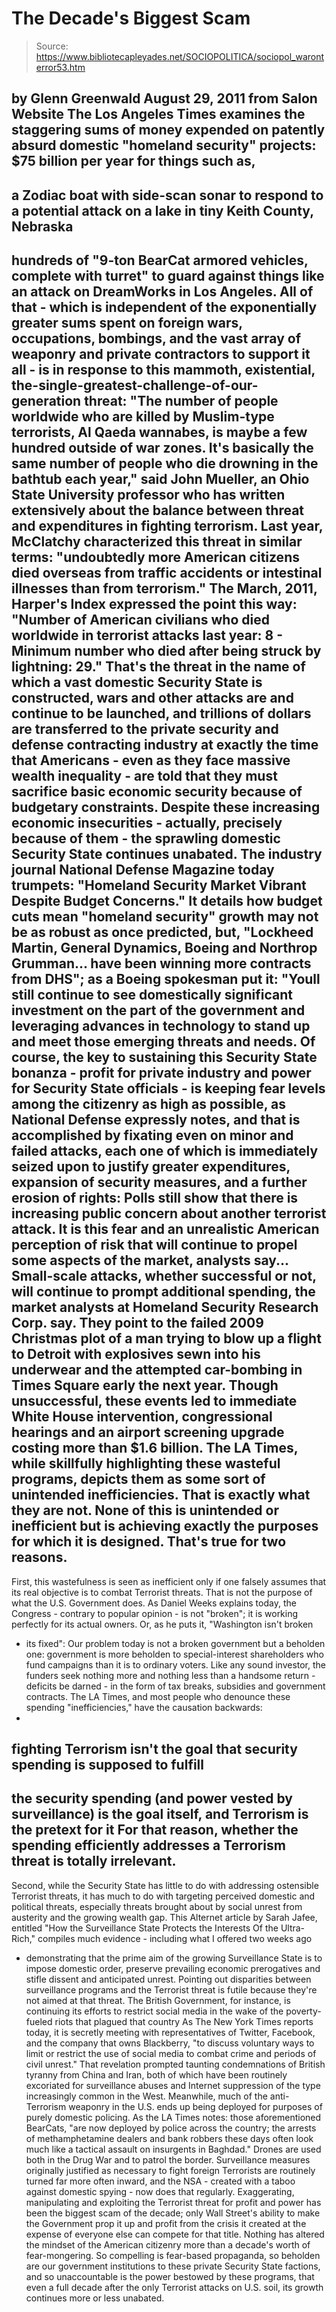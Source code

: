 # The Decade's Biggest Scam

> Source: https://www.bibliotecapleyades.net/SOCIOPOLITICA/sociopol_waronterror53.htm

by Glenn Greenwald
August 29, 2011
from
Salon Website
The Los Angeles Times
examines the staggering
sums of money expended on patently absurd domestic "homeland security"
projects: $75 billion per year for things such as,
-
a Zodiac boat with
side-scan sonar to respond to a potential attack on a lake in tiny Keith
County, Nebraska
-
hundreds of "9-ton BearCat armored vehicles, complete
with turret" to guard against things like an attack on DreamWorks in Los
Angeles.
All of that - which is independent of the
exponentially greater sums spent on foreign wars, occupations, bombings, and
the vast array of weaponry and private contractors to support it all - is in
response to this mammoth, existential,
the-single-greatest-challenge-of-our-generation threat:
"The number of people worldwide who are
killed by Muslim-type terrorists, Al Qaeda wannabes, is maybe a few
hundred outside of war zones. It's basically the same number of people
who die drowning in the bathtub each year," said John Mueller, an Ohio
State University professor who has written extensively about the balance
between threat and expenditures in fighting terrorism.
Last year, McClatchy
characterized this threat
in similar terms:
"undoubtedly more American citizens died
overseas from traffic accidents or intestinal illnesses than from
terrorism."
The March, 2011, Harper's Index expressed the
point
this way:
"Number of American civilians who died
worldwide in terrorist attacks last year: 8 - Minimum number who died
after being struck by lightning: 29."
That's the threat in the name of which a vast
domestic Security State is constructed, wars and other attacks are and
continue to be launched, and trillions of dollars are transferred to the
private security and defense contracting industry at exactly the time that
Americans - even as they face massive wealth inequality - are told that they
must sacrifice basic economic security because of budgetary constraints.
Despite these increasing economic insecurities - actually, precisely because
of them - the sprawling domestic Security State continues unabated.
The
industry journal National Defense Magazine
today trumpets:
"Homeland Security Market Vibrant Despite
Budget Concerns."
It details how budget cuts mean "homeland
security" growth may not be as robust as once predicted, but,
"Lockheed
Martin, General Dynamics, Boeing and Northrop Grumman... have been
winning more contracts from DHS"; as a Boeing spokesman put it: "Youll
still continue to see domestically significant investment on the part of the
government and leveraging advances in technology to stand up and meet those
emerging threats and needs.
Of course, the key to sustaining this Security State bonanza - profit for
private industry and power for Security State officials - is keeping fear
levels among the citizenry as high as possible, as National Defense
expressly notes, and that is accomplished by fixating even on minor and
failed attacks, each one of which is immediately seized upon to justify
greater expenditures, expansion of security measures, and a
further erosion
of rights:
Polls still show that there is increasing
public concern about another terrorist attack. It is this fear
and an unrealistic American perception of risk that will continue to
propel some aspects of the market, analysts say...
Small-scale attacks, whether successful or not, will continue to prompt
additional spending, the market analysts at Homeland Security Research Corp.
say. They point to the failed 2009 Christmas plot of a man trying to blow up
a flight to Detroit with explosives sewn into his underwear and the
attempted car-bombing in Times Square early the next year.
Though
unsuccessful, these events led to immediate White House intervention,
congressional hearings and an airport screening upgrade costing more than
$1.6 billion.
The LA Times, while skillfully highlighting these
wasteful programs, depicts
them as some sort of unintended inefficiencies.
That is exactly what they
are not. None of this is unintended or inefficient but is achieving exactly
the purposes for which it is designed. That's true for two reasons.
-
First, this wastefulness is seen as inefficient only if one falsely assumes
that its real objective is to combat Terrorist threats. That is not the
purpose of what the U.S. Government does.
As Daniel Weeks
explains today,
the Congress - contrary to popular opinion - is not "broken"; it is working
perfectly for its actual owners.
Or, as he puts it, "Washington isn't broken
- its fixed":
Our problem today is not a broken government but a beholden one: government
is more beholden to special-interest shareholders who fund campaigns than it
is to ordinary voters.
Like any sound investor, the funders seek nothing
more and nothing less than a handsome return - deficits be darned - in the
form of tax breaks, subsidies and government contracts.
The LA Times, and most people who denounce these spending "inefficiencies,"
have the causation backwards:
-
fighting Terrorism isn't the goal that
security spending is supposed to fulfill
-
the security spending (and power
vested by surveillance) is the goal itself, and Terrorism is the pretext for
it
For that reason, whether the spending efficiently addresses a Terrorism
threat is totally irrelevant.
-
Second, while the Security State has little to do with addressing ostensible
Terrorist threats, it has much to do with targeting perceived domestic and
political threats, especially threats brought about by social unrest from
austerity and the growing wealth gap.
This Alternet article by Sarah Jafee,
entitled "How the Surveillance State Protects the Interests Of the
Ultra-Rich," compiles much evidence - including what I offered
two weeks ago
- demonstrating that the prime aim of the growing Surveillance State is to
impose domestic order, preserve prevailing economic prerogatives and stifle
dissent and anticipated unrest.
Pointing out disparities between surveillance programs and the
Terrorist
threat is futile because they're not aimed at that threat. The British
Government, for instance, is continuing its efforts to restrict social media
in the wake of the poverty-fueled riots that plagued that country
As The
New York Times
reports today, it is secretly meeting with representatives of
Twitter, Facebook, and the company that owns Blackberry,
"to discuss
voluntary ways to limit or restrict the use of social media to combat crime
and periods of civil unrest."
That revelation prompted taunting
condemnations of British tyranny from China and Iran, both of which have
been routinely excoriated for surveillance abuses and Internet suppression
of the type
increasingly common in the West.
Meanwhile, much of the anti-Terrorism weaponry in the U.S. ends up being
deployed for purposes of purely domestic policing.
As the LA Times notes:
those aforementioned BearCats,
"are now deployed by police across the
country; the arrests of methamphetamine dealers and bank robbers these days
often look much like a tactical assault on insurgents in Baghdad."
Drones
are used both in
the Drug War and to
patrol the border.
Surveillance
measures originally justified as necessary to fight foreign Terrorists are
routinely turned far more often inward, and
the NSA - created with a taboo
against domestic spying - now
does that regularly.
Exaggerating, manipulating and exploiting the Terrorist threat for profit
and power has been the biggest scam of the decade; only Wall Street's
ability to make the Government prop it up and profit from the crisis it
created at the expense of everyone else can compete for that title.
Nothing
has altered the mindset of the American citizenry more than a decade's worth
of fear-mongering.
So compelling is fear-based propaganda, so beholden are
our government institutions to these private Security State factions, and so
unaccountable is the power bestowed by these programs, that even a full
decade after the only Terrorist attacks on U.S. soil, its growth continues
more or less unabated.
